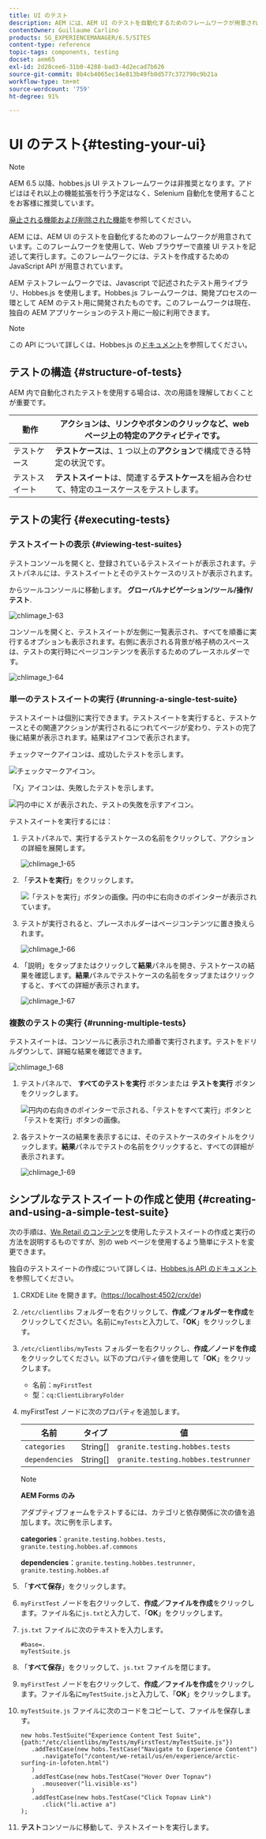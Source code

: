 ```yaml
---
title: UI のテスト
description: AEM には、AEM UI のテストを自動化するためのフレームワークが用意されています
contentOwner: Guillaume Carlino
products: SG_EXPERIENCEMANAGER/6.5/SITES
content-type: reference
topic-tags: components, testing
docset: aem65
exl-id: 2d28cee6-31b0-4288-bad3-4d2ecad7b626
source-git-commit: 8b4cb4065ec14e813b49fb0d577c372790c9b21a
workflow-type: tm+mt
source-wordcount: '759'
ht-degree: 91%

---
```


# UI のテスト{#testing-your-ui}

>[!NOTE]
>
>AEM 6.5 以降、hobbes.js UI テストフレームワークは非推奨となります。アドビははそれ以上の機能拡張を行う予定はなく、Selenium 自動化を使用することをお客様に推奨しています。
>
>[廃止される機能および削除された機能](/help/release-notes/deprecated-removed-features.md)を参照してください。

AEM には、AEM UI のテストを自動化するためのフレームワークが用意されています。このフレームワークを使用して、Web ブラウザーで直接 UI テストを記述して実行します。このフレームワークには、テストを作成するための JavaScript API が用意されています。

AEM テストフレームワークでは、Javascript で記述されたテスト用ライブラリ、Hobbes.js を使用します。Hobbes.js フレームワークは、開発プロセスの一環として AEM のテスト用に開発されたものです。このフレームワークは現在、独自の AEM アプリケーションのテスト用に一般に利用できます。

>[!NOTE]
>
>この API について詳しくは、Hobbes.js の[ドキュメント](https://developer.adobe.com/experience-manager/reference-materials/6-5/test-api/index.html)を参照してください。

## テストの構造 {#structure-of-tests}

AEM 内で自動化されたテストを使用する場合は、次の用語を理解しておくことが重要です。

| 動作 | **アクション**&#x200B;は、リンクやボタンのクリックなど、web ページ上の特定のアクティビティです。 |
|---|---|
| テストケース | **テストケース**&#x200B;は、1 つ以上の&#x200B;**アクション**&#x200B;で構成できる特定の状況です。 |
| テストスイート | **テストスイート**&#x200B;は、関連する&#x200B;**テストケース**&#x200B;を組み合わせて、特定のユースケースをテストします。 |

## テストの実行 {#executing-tests}

### テストスイートの表示 {#viewing-test-suites}

テストコンソールを開くと、登録されているテストスイートが表示されます。テストパネルには、テストスイートとそのテストケースのリストが表示されます。

からツールコンソールに移動します。 **グローバルナビゲーション/ツール/操作/テスト**.

![chlimage_1-63](assets/chlimage_1-63.png)

コンソールを開くと、テストスイートが左側に一覧表示され、すべてを順番に実行するオプションも表示されます。右側に表示される背景が格子柄のスペースは、テストの実行時にページコンテンツを表示するためのプレースホルダーです。

![chlimage_1-64](assets/chlimage_1-64.png)

### 単一のテストスイートの実行 {#running-a-single-test-suite}

テストスイートは個別に実行できます。テストスイートを実行すると、テストケースとその関連アクションが実行されるにつれてページが変わり、テストの完了後に結果が表示されます。結果はアイコンで表示されます。

チェックマークアイコンは、成功したテストを示します。

![チェックマークアイコン。](do-not-localize/chlimage_1-2.png)

「X」アイコンは、失敗したテストを示します。

![円の中に X が表示された、テストの失敗を示すアイコン。](do-not-localize/chlimage_1-3.png)

テストスイートを実行するには：

1. テストパネルで、実行するテストケースの名前をクリックして、アクションの詳細を展開します。

   ![chlimage_1-65](assets/chlimage_1-65.png)

1. 「**テストを実行**」をクリックします。

   ![「テストを実行」ボタンの画像。円の中に右向きのポインターが表示されています。](do-not-localize/chlimage_1-4.png)

1. テストが実行されると、プレースホルダーはページコンテンツに置き換えられます。

   ![chlimage_1-66](assets/chlimage_1-66.png)

1. 「説明」をタップまたはクリックして&#x200B;**結果**&#x200B;パネルを開き、テストケースの結果を確認します。**結果**&#x200B;パネルでテストケースの名前をタップまたはクリックすると、すべての詳細が表示されます。

   ![chlimage_1-67](assets/chlimage_1-67.png)

### 複数のテストの実行 {#running-multiple-tests}

テストスイートは、コンソールに表示された順番で実行されます。テストをドリルダウンして、詳細な結果を確認できます。

![chlimage_1-68](assets/chlimage_1-68.png)

1. テストパネルで、 **すべてのテストを実行** ボタンまたは **テストを実行** ボタンをクリックします。

   ![円内の右向きのポインターで示される、「テストをすべて実行」ボタンと「テストを実行」ボタンの画像。](do-not-localize/chlimage_1-5.png)

1. 各テストケースの結果を表示するには、そのテストケースのタイトルをクリックします。**結果**&#x200B;パネルでテストの名前をクリックすると、すべての詳細が表示されます。

   ![chlimage_1-69](assets/chlimage_1-69.png)

## シンプルなテストスイートの作成と使用 {#creating-and-using-a-simple-test-suite}

次の手順は、[We.Retail のコンテンツ](/help/sites-developing/we-retail.md)を使用したテストスイートの作成と実行の方法を説明するものですが、別の web ページを使用するよう簡単にテストを変更できます。

独自のテストスイートの作成について詳しくは、[Hobbes.js API のドキュメント](https://developer.adobe.com/experience-manager/reference-materials/6-5/test-api/index.html)を参照してください。

1. CRXDE Lite を開きます。([https://localhost:4502/crx/de](https://localhost:4502/crx/de))
1. `/etc/clientlibs` フォルダーを右クリックして、**作成／フォルダーを作成**&#x200B;をクリックしてください。名前に`myTests`と入力して、「**OK**」をクリックします。
1. `/etc/clientlibs/myTests` フォルダーを右クリックし、**作成／ノードを作成**&#x200B;をクリックしてください。以下のプロパティ値を使用して「**OK**」をクリックします。

   * 名前：`myFirstTest`
   * 型：`cq:ClientLibraryFolder`

1. myFirstTest ノードに次のプロパティを追加します。

   | 名前 | タイプ | 値 |
   |---|---|---|
   | `categories` | String[] | `granite.testing.hobbes.tests` |
   | `dependencies` | String[] | `granite.testing.hobbes.testrunner` |

   >[!NOTE]
   >
   >**AEM Forms のみ**
   >
   >
   >アダプティブフォームをテストするには、カテゴリと依存関係に次の値を追加します。次に例を示します。
   >
   >
   >**categories**：`granite.testing.hobbes.tests, granite.testing.hobbes.af.commons`
   >
   >
   >**dependencies**：`granite.testing.hobbes.testrunner, granite.testing.hobbes.af`

1. 「**すべて保存**」をクリックします。
1. `myFirstTest` ノードを右クリックして、**作成／ファイルを作成**&#x200B;をクリックします。ファイル名に`js.txt`と入力して、「**OK**」をクリックします。
1. `js.txt` ファイルに次のテキストを入力します。

   ```
   #base=.
   myTestSuite.js
   ```

1. 「**すべて保存**」をクリックして、`js.txt` ファイルを閉じます。
1. `myFirstTest` ノードを右クリックして、**作成／ファイルを作成**&#x200B;をクリックします。ファイル名に`myTestSuite.js`と入力して、「**OK**」をクリックします。
1. `myTestSuite.js` ファイルに次のコードをコピーして、ファイルを保存します。

   ```
   new hobs.TestSuite("Experience Content Test Suite", {path:"/etc/clientlibs/myTests/myFirstTest/myTestSuite.js"})
      .addTestCase(new hobs.TestCase("Navigate to Experience Content")
         .navigateTo("/content/we-retail/us/en/experience/arctic-surfing-in-lofoten.html")
      )
      .addTestCase(new hobs.TestCase("Hover Over Topnav")
         .mouseover("li.visible-xs")
      )
      .addTestCase(new hobs.TestCase("Click Topnav Link")
         .click("li.active a")
   );
   ```

1. **テスト**&#x200B;コンソールに移動して、テストスイートを実行します。
